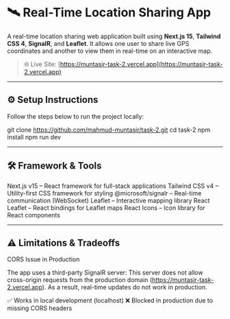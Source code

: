 # 🛰️ Real-Time Location Sharing App

A real-time location sharing web application built using **Next.js 15**, **Tailwind CSS 4**, **SignalR**, and **Leaflet**. It allows one user to share live GPS coordinates and another to view them in real-time on an interactive map.
> 🌐 Live Site: [https://muntasir-task-2.vercel.app](https://muntasir-task-2.vercel.app)

---

## ⚙️ Setup Instructions
Follow the steps below to run the project locally:

git clone https://github.com/mahmud-muntasir/task-2.git
cd task-2
npm install
npm run dev

---
## 🛠 Framework & Tools

Next.js v15 – React framework for full-stack applications
Tailwind CSS v4 – Utility-first CSS framework for styling
@microsoft/signalr – Real-time communication (WebSocket)
Leaflet – Interactive mapping library
React Leaflet – React bindings for Leaflet maps
React Icons – Icon library for React components

---

##  ⚠️ Limitations & Tradeoffs

CORS Issue in Production

The app uses a third-party SignalR server: This server does not allow cross-origin requests from the production domain (https://muntasir-task-2.vercel.app). As a result, real-time updates do not work in production.

✅ Works in local development (localhost)
❌ Blocked in production due to missing CORS headers

